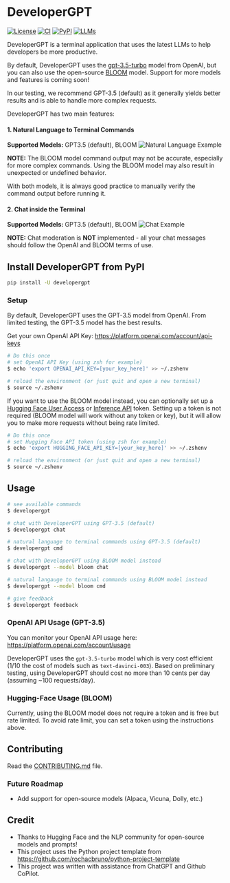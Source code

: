 # DeveloperGPT
[![License](https://img.shields.io/badge/license-MIT-green)](./LICENSE)
[![CI](https://github.com/luo-anthony/DeveloperGPT/actions/workflows/main.yml/badge.svg)](https://github.com/luo-anthony/DeveloperGPT/actions/workflows/main.yml)
[![PyPI](https://img.shields.io/pypi/v/developergpt)](https://pypi.org/project/developergpt/)
[![LLMs](https://img.shields.io/badge/Supported%20LLMs-GPT3.5,%20BLOOM-blue)](https://img.shields.io/badge/Supported%20LLMs-GPT3.5,%20BLOOM-blue)


<!-- [![codecov](https://codecov.io/gh/luo-anthony/DeveloperGPT/branch/main/graph/badge.svg?token=DeveloperGPT_token_here)](https://codecov.io/gh/luo-anthony/DeveloperGPT) -->

DeveloperGPT is a terminal application that uses the latest LLMs to help developers be more productive. 

By default, DeveloperGPT uses the [gpt-3.5-turbo](https://platform.openai.com/docs/models) model from OpenAI, but you can also use the open-source [BLOOM](https://bigscience.huggingface.co/blog/bloom) model. Support for more models and features is coming soon! 

In our testing, we recommend GPT-3.5 (default) as it generally yields better results and is able to handle more complex requests. 

DeveloperGPT has two main features:
#### 1. Natural Language to Terminal Commands
**Supported Models:** GPT3.5 (default), BLOOM
![Natural Language Example](https://github.com/luo-anthony/DeveloperGPT/raw/main/samples/cmddemo.gif)

**NOTE:** The BLOOM model command output may not be accurate, especially for more complex commands. Using the BLOOM model may also result in unexpected or undefined behavior. 

With both models, it is always good practice to manually verify the command output before running it.

#### 2. Chat inside the Terminal
**Supported Models:** GPT3.5 (default), BLOOM
![Chat Example](https://github.com/luo-anthony/DeveloperGPT/raw/main/samples/chatdemo.gif)

**NOTE:** Chat moderation is **NOT** implemented - all your chat messages should follow the OpenAI and BLOOM terms of use. 


## Install DeveloperGPT from PyPI
```bash
pip install -U developergpt
```

### Setup

By default, DeveloperGPT uses the GPT-3.5 model from OpenAI. From limited testing, the GPT-3.5 model has the best results. 

Get your own OpenAI API Key: https://platform.openai.com/account/api-keys

```bash
# Do this once 
# set OpenAI API Key (using zsh for example)
$ echo 'export OPENAI_API_KEY=[your_key_here]' >> ~/.zshenv

# reload the environment (or just quit and open a new terminal)
$ source ~/.zshenv
```

If you want to use the BLOOM model instead, you can optionally set up a [Hugging Face User Access](https://huggingface.co/settings/tokens) or [Inference API](https://huggingface.co/docs/api-inference/index) token. Setting up a token is not required (BLOOM model will work without any token or key), but it will allow you to make more requests without being rate limited. 

```bash
# Do this once 
# set Hugging Face API token (using zsh for example)
$ echo 'export HUGGING_FACE_API_KEY=[your_key_here]' >> ~/.zshenv

# reload the environment (or just quit and open a new terminal)
$ source ~/.zshenv
```

## Usage
```bash
# see available commands
$ developergpt 

# chat with DeveloperGPT using GPT-3.5 (default)
$ developergpt chat

# natural language to terminal commands using GPT-3.5 (default)
$ developergpt cmd

# chat with DeveloperGPT using BLOOM model instead
$ developergpt --model bloom chat

# natural langauge to terminal commands using BLOOM model instead
$ developergpt --model bloom cmd

# give feedback
$ developergpt feedback
```

### OpenAI API Usage (GPT-3.5)
You can monitor your OpenAI API usage here: https://platform.openai.com/account/usage

DeveloperGPT uses the `gpt-3.5-turbo` model which is very cost efficient (1/10 the cost of models such as `text-davinci-003`). Based on preliminary testing, using DeveloperGPT should cost no more than 10 cents per day (assuming ~100 requests/day). 

### Hugging-Face Usage (BLOOM)
Currently, using the BLOOM model does not require a token and is free but rate limited. To avoid rate limit, you can set a token using the instructions above. 

## Contributing
Read the [CONTRIBUTING.md](CONTRIBUTING.md) file.

### Future Roadmap
- Add support for open-source models (Alpaca, Vicuna, Dolly, etc.)

## Credit
- Thanks to Hugging Face and the NLP community for open-source models and prompts! 
- This project uses the Python project template from https://github.com/rochacbruno/python-project-template
- This project was written with assistance from ChatGPT and Github CoPilot. 
